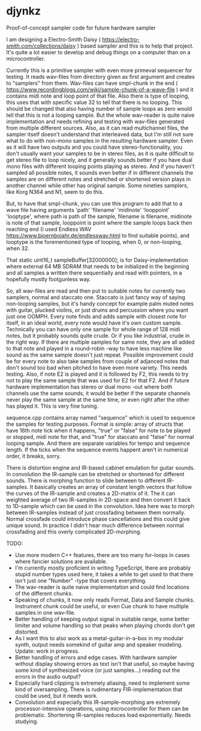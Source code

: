 # djynkz
Proof-of-concept sampler code for future hardware sampler

I am designing a Electro-Smith Daisy ( https://electro-smith.com/collections/daisy ) based sampler and this is to help that project. It's quite a lot easier to develop and debug things on a computer than on a microcontroller.

Currently this is a primitive sampler with even more primeval sequencer for testing. It reads wav-files from directory given as first argument and creates to "samplers" from them. Wav-files can have smpl-chunk in the end ( https://www.recordingblogs.com/wiki/sample-chunk-of-a-wave-file ) and it contains midi note and loop point of that file. Also there is type of looping, this uses that with specific value 32 to tell that there is no looping. This should be changed that also having number of sample loops as zero would tell that this is not a looping sample. But the whole wav-reader is quite naive implementation and needs refining and testing with wav-files generated from multiple different sources. Also, as it can read multichannel files, the sampler itself doesn't understand that interleaved data, but I'm still not sure what to do with non-mono samples in the resulting hardware sampler. Even as it will have two outputs and you could have stereo-functionality, you don't usually want your samples to be in stereo files, as it is quite difficult to get stereo file to loop nicely, and it generally sounds better if you have dual mono files with different looping points playing as stereo. And if you haven't sampled all possible notes, it sounds even better if in different channels the samples are on different notes and stretched or shortened version plays in another channel while other has original sample. Some nineties samplers, like Korg N364 and N1, seem to do this.

But, to have that smpl-chunk, you can use this program to add that to a wave file having arguments 'path' 'filename' 'midinote' 'looppoint' 'looptype', where path is path of the sample, filename is filename, midinote is note of that sample, looppoint is point where the sample loops back then reaching end (I used Endless WAV https://www.bjoernbojahr.de/endlesswav.html to find suitable points), and looptype is the forementioned type of looping, when 0, or non-looping, when 32.

That
static uint16_t sampleBuffer[32000000];
is for Daisy-implementation where external 64 MB SDRAM that needs to be initialized in the beginning and all samples a written there sequentially and read with pointers, in a hopefully mustly footgunless way.

So, all wav-files are read and then put to suitable notes for currently two samplers, normal and staccato one. Staccato is just fancy way of saying non-looping samples, but it's handy concept for example palm muted notes with guitar, plucked violins, or just drums and percussion where you want just one OOMPH. Every note finds and adds sample with closest note for itself, in an ideal world, every note would have it's own custom sample. Technically you can have only one sample for whole range of 128 midi notes, but it probably sounds quite crude. Or if you like industrial, crude in the right way. If there are multiple samples for same note, they are all added to that note and played in a round-robin -way to have less machine like sound as the same sample doesn't just repeat. Possible improvement could be for every note to also take samples from couple of adjanced notes that don't sound too bad when pitched to have even more variety. This needs testing. Also, if note E2 is played and it is followed by F2, this needs to try not to play the same sample that was used for E2 for that F2. And if future hardware implementation has stereo or dual mono -out where both channels use the same sounds, it would be better if the separate channels never play the same sample at the same time, or even right after the other has played it. This is very fine tuning.

sequence.cpp contains array named "sequence" which is used to sequence the samples for testing purposes. Format is simple: array of structs that have 16th note tick when it happens, "true" or "false" for note to be played or stopped, midi note for that, and "true" for staccato and "false" for normal looping sample. And there are separate variables for tempo and sequence length. If the ticks when the sequence events happent aren't in numerical order, it breaks, sorry.

There is distortion engine and IR-based cabinet emulation for guitar sounds. In convolution the IR-sample can be stretched or shortened for different sounds. There is morphing function to slide between to different IR-samples. It basically creates an array of constant length vectors that follow the curves of the IR-sample and creates a 2D-matrix of it. The it can weighted average of two IR-samples in 2D-space and then convert it back to 1D-sample which can be used in the convolution. Idea here was to morph between IR-samples instead of just crossfading between them normally. Normal crossfade could introduce phase cancellations and this could give unique sound. In practice I didn't hear much difference between normal crossfading and this overly complicated 2D-morphing.

TODO:
- Use more modern C++ features, there are too many for-loops in cases where fancier solutions are available.
- I'm currently mostly proficient in writing TypeScript, there are probably stupid number types used here, it takes a while to get used to that there isn't just one "Number" -type that covers everything.
- The wav-reader is quite naive implementation and could find locations of the different chunks.
- Speaking of chunks, it now only reads Format, Data and Sample chunks. Instrument chunk could be useful, or even Cue chunk to have multiple samples in one wav-file.
- Better handling of keeping output signal in suitable range, some better limiter and volume handling so that peaks when playing chords don't get distorted.
- As I want this to also work as a metal-guitar-in-a-box in my modular synth, output needs somekind of guitar amp and speaker modeling. Update: work in progress.
- Better handling of errors and edge cases. With hardware sampler without display showing errors as text isn't that useful, so maybe having some kind of synthesized voice (or just samples...) reading out the errors in the audio output?
- Especially hard clipping is extremely aliasing, need to implement some kind of oversampling. There is rudimentary FIR-implementation that could be used, but it needs work.
- Convolution and especially this IR-sample-morphing are extremely processor-intensive operations, using microcontroller for them can be problematic. Shortening IR-samples reduces load exponentially. Needs studying.